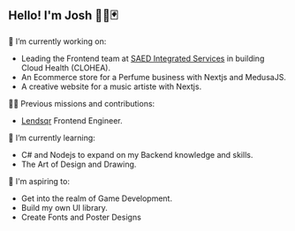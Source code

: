 ## Hello! I'm Josh 👋🏾🃏

<!--
**JoshTeflon/JoshTeflon** is a ✨ _special_ ✨ repository because its `README.md` (this file) appears on your GitHub profile.

Here are some ideas to get you started:

- 🔭 I’m currently working on ...
- 🌱 I’m currently learning ...
- 👯 I’m looking to collaborate on ...
- 🤔 I’m looking for help with ...
- 💬 Ask me about ...
- 📫 How to reach me: ...
- 😄 Pronouns: ...
- ⚡ Fun fact: ...
-->

🔭 I’m currently working on:
- Leading the Frontend team at [SAED Integrated Services](https://www.saed.dev/) in building Cloud Health (CLOHEA).
- An Ecommerce store for a Perfume business with Nextjs and MedusaJS.
- A creative website for a music artiste with Nextjs.

🥷🏾 Previous missions and contributions:
- [Lendsqr](https://lendsqr.com/nigeria) Frontend Engineer.

🌱 I’m currently learning:
- C# and Nodejs to expand on my Backend knowledge and skills.
- The Art of Design and Drawing.

🔮 I'm aspiring to:
- Get into the realm of Game Development.
- Build my own UI library.
- Create Fonts and Poster Designs




